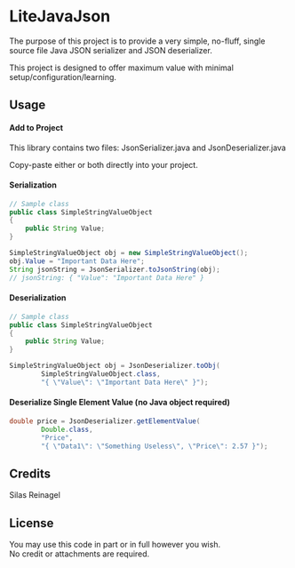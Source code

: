 # LiteJavaJson

The purpose of this project is to provide a very simple, no-fluff, single source file Java JSON serializer and JSON deserializer.

This project is designed to offer maximum value with minimal setup/configuration/learning. 

## Usage

#### Add to Project

This library contains two files: JsonSerializer.java and JsonDeserializer.java  

Copy-paste either or both directly into your project.

#### Serialization

```Java
// Sample class
public class SimpleStringValueObject
{
    public String Value;
}

SimpleStringValueObject obj = new SimpleStringValueObject();
obj.Value = "Important Data Here";
String jsonString = JsonSerializer.toJsonString(obj); 
// jsonString: { "Value": "Important Data Here" }
```

#### Deserialization

```Java
// Sample class
public class SimpleStringValueObject
{
    public String Value;
}

SimpleStringValueObject obj = JsonDeserializer.toObj(
	    SimpleStringValueObject.class, 
	    "{ \"Value\": \"Important Data Here\" }");
```

#### Deserialize Single Element Value (no Java object required)


```Java
double price = JsonDeserializer.getElementValue(
        Double.class, 
        "Price", 
		"{ \"Data1\": \"Something Useless\", \"Price\": 2.57 }");
```

## Credits

Silas Reinagel

## License

You may use this code in part or in full however you wish.  
No credit or attachments are required.